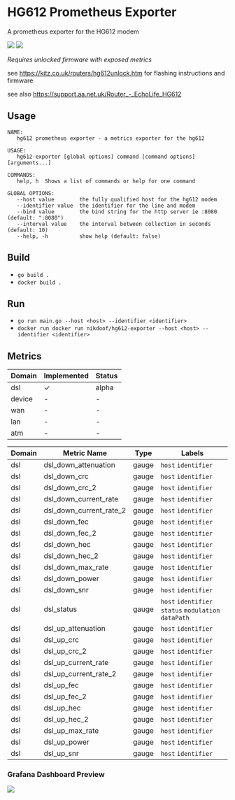 # HG612 Prometheus Exporter

A prometheus exporter for the HG612 modem

![](https://i0.wp.com/codeblog.dotsandbrackets.com/wp-content/uploads/2017/01/prometheus-logo.jpg?resize=231%2C231) ![](https://kitz.co.uk/routers/images/huawei_echolife_hg612.jpg)

*Requires unlocked firmware with exposed metrics*

see https://kitz.co.uk/routers/hg612unlock.htm for flashing instructions and firmware

see also https://support.aa.net.uk/Router_-_EchoLife_HG612


## Usage

```
NAME:
   hg612 prometheus exporter - a metrics exporter for the hg612

USAGE:
   hg612-exporter [global options] command [command options] [arguments...]

COMMANDS:
   help, h  Shows a list of commands or help for one command

GLOBAL OPTIONS:
   --host value        the fully qualified host for the hg612 modem
   --identifier value  the identifier for the line and modem
   --bind value        the bind string for the http server ie :8080 (default: ":8080")
   --interval value    the interval between collection in seconds (default: 10)
   --help, -h          show help (default: false)
```

## Build
* `go build .`
* `docker build .`

## Run
* `go run main.go --host <host> --identifier <identifier>`
* `docker run docker run nikdoof/hg612-exporter --host <host> --identifier <identifier>`

## Metrics

| Domain | Implemented | Status
| --- | --- | --- |
| dsl | ✓ | alpha |
| device | - | - |
| wan | - | - |
| lan | - | - |
| atm | - | - |

| Domain | Metric Name | Type | Labels |
| --- | --- | --- | --- |
| dsl | dsl_down_attenuation | gauge | `host` `identifier` |
| dsl | dsl_down_crc | gauge | `host` `identifier` |
| dsl | dsl_down_crc_2 | gauge | `host` `identifier` |
| dsl | dsl_down_current_rate | gauge | `host` `identifier` |
| dsl | dsl_down_current_rate_2 | gauge | `host` `identifier` |
| dsl | dsl_down_fec | gauge | `host` `identifier` |
| dsl | dsl_down_fec_2 | gauge | `host` `identifier` |
| dsl | dsl_down_hec | gauge | `host` `identifier` |
| dsl | dsl_down_hec_2 | gauge | `host` `identifier` |
| dsl | dsl_down_max_rate | gauge | `host` `identifier` |
| dsl | dsl_down_power | gauge | `host` `identifier` |
| dsl | dsl_down_snr | gauge | `host` `identifier` |
| dsl | dsl_status | gauge | `host` `identifier` `status` `modulation` `dataPath` |
| dsl | dsl_up_attenuation | gauge | `host` `identifier` |
| dsl | dsl_up_crc | gauge | `host` `identifier` |
| dsl | dsl_up_crc_2 | gauge | `host` `identifier` |
| dsl | dsl_up_current_rate | gauge | `host` `identifier` |
| dsl | dsl_up_current_rate_2 | gauge | `host` `identifier` |
| dsl | dsl_up_fec | gauge | `host` `identifier` |
| dsl | dsl_up_fec_2 | gauge | `host` `identifier` |
| dsl | dsl_up_hec | gauge | `host` `identifier` |
| dsl | dsl_up_hec_2 | gauge | `host` `identifier` |
| dsl | dsl_up_max_rate | gauge | `host` `identifier` |
| dsl | dsl_up_power | gauge | `host` `identifier` |
| dsl | dsl_up_snr | gauge | `host` `identifier` |

### Grafana Dashboard Preview

![](https://raw.githubusercontent.com/nikdoof/hg612-exporter/master/resources/dashboard.png)
